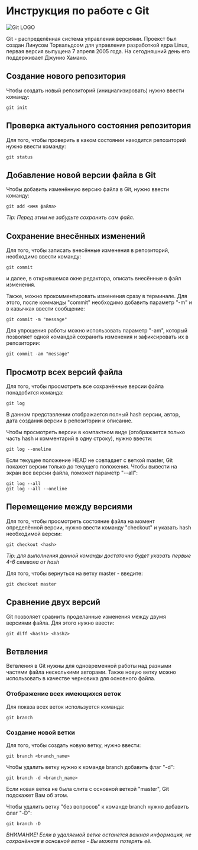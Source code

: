 # Инструкция по работе с Git

![Git LOGO](Git-logo.png)

Git - распределённая система управления версиями. Проекст был создан Линусом Торвальдсом для управления разработкой ядра Linux, первая версия выпущена 7 апреля 2005 года. На сегодняшний день его поддерживает Джунио Хамано.

## Создание нового репозитория

Чтобы создать новый репозиторий (инициализировать) нужно ввести команду:

    git init
    
## Проверка актуального состояния репозитория

Для того, чтобы проверить в каком состоянии находится репозиторий нужно ввести команду:

    git status

## Добавление новой версии файла в Git

Чтобы добавить изменённую версию файла в Git, нужно ввести команду:

    git add <имя файла>

*Tip: Перед этим не забудьте сохранить сам файл.*

## Сохранение внесённых изменений

Для того, чтобы записать внесённые изменения в репозиторий, необходимо ввести команду:

    git commit

и далее, в открывшемся окне редактора, описать внесённые в файл изменения.

Также, можно прокомментировать изменения сразу в терминале. Для этого, после комманды "commit" необходимо добавить параметр "-m" и в кавычках ввести сообщение:

    git commit -m "message"

Для упрощения работы можно использовать параметр "-am", который позволяет одной командой сохранить изменения и зафиксировать их в репозитории:

    git commit -am "message"

## Просмотр всех версий файла

Для того, чтобы просмотреть все сохранённые версии файла понадобится команда:

    git log

В данном представлении отображается полный hash версии, автор, дата создания версии в репозитории и описание.

Чтобы просмотреть версии в компактном виде (отображается только часть hash и комментарий в одну строку), нужно ввести:

    git log --oneline

Если текущее положение HEAD не совпадает с веткой master, Git покажет версии только до текущего положения. Чтобы вывести на экран все версии файла, поможет параметр "--all":

    git log --all
    git log --all --oneline

## Перемещение между версиями

Для того, чтобы просмотреть состояние файла на момент определённой версии, нужно ввести команду "checkout" и указать hash необходимой версии:

    git checkout <hash>

*Tip: для выполнения данной команды достаточно будет указать первые 4-6 символа от hash*

Для того, чтобы вернуться на ветку master - введите:

    git checkout master

## Сравнение двух версий

Git  позволяет сравнить проделанные изменения между двумя версиями файла. Для этого нужно ввести:

    git diff <hash1> <hash2>

## Ветвления

Ветвления в Git нужны для одновременной работы над разными частями файла несколькими авторами. Также новую ветку можно использовать в качестве черновика для основного файла.

### Отображение всех имеющихся веток

Для показа всех веток используется команда:

    git branch

### Создание новой ветки

Для того, чтобы создать новую ветку, нужно ввести:

    git branch <branch_name>

Чтобы удалить ветку нужно к команде branch добавить флаг "-d":

    git branch -d <branch_name>

Если новая ветка не была слита с основной веткой "master", Git подскажет Вам об этом.

Чтобы удалить ветку "без вопросов" к команде branch нужно добавить флаг "-D":

    git branch -D

*ВНИМАНИЕ! Если в удаляемой ветке останется важная информация, не сохранённая в основной ветке - Вы можете потерять её.*
